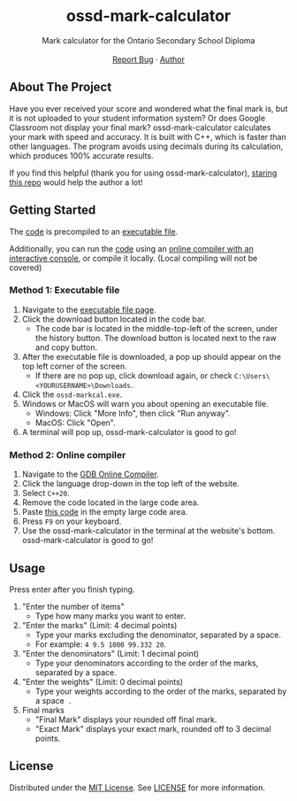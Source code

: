 <br />
<div align="center">
  <h1 align="center">ossd-mark-calculator</h3>

  <p align="center">
    Mark calculator for the Ontario Secondary School Diploma
    <br />
    <br />
    <a href="https://github.com/udontur/ossd-mark-calculator/issues?q=sort%3Aupdated-desc+is%3Aissue+is%3Aopen">Report Bug</a>
    ·
    <a href="https://github.com/udontur">Author</a>
  </p>
</div>

<!-- ABOUT THE PROJECT -->
## About The Project

Have you ever received your score and wondered what the final mark is, but it is not uploaded to your student information system? Or does Google Classroom not display your final mark? ossd-mark-calculator calculates your mark with speed and accuracy. It is built with C++, which is faster than other languages. The program avoids using decimals during its calculation, which produces 100% accurate results.  

If you find this helpful (thank you for using ossd-mark-calculator), [staring this repo](https://docs.github.com/en/get-started/exploring-projects-on-github/saving-repositories-with-stars) would help the author a lot!

## Getting Started

The [code](https://github.com/udontur/ossd-mark-calculator/blob/main/src/main.cpp) is precompiled to an [executable file](https://github.com/udontur/ossd-mark-calculator/blob/main/ossd-markcal.exe). 

Additionally, you can run the [code](https://github.com/udontur/ossd-mark-calculator/blob/main/src/main.cpp) using an [online compiler with an interactive console](https://www.onlinegdb.com/online_c_compiler), or compile it locally. (Local compiling will not be covered) 

### Method 1: Executable file

1. Navigate to the [executable file page](https://github.com/udontur/ossd-mark-calculator/blob/main/ossd-markcal.exe).
2. Click the download button located in the code bar. 
    - The code bar is located in the middle-top-left of the screen, under the history button. The download button is located next to the raw and copy button. 
3. After the executable file is downloaded, a pop up should appear on the top left corner of the screen. 
    - If there are no pop up, click download again, or check  ```C:\Users\<YOURUSERNAME>\Downloads```.
4. Click the ```ossd-markcal.exe```.
5. Windows or MacOS will warn you about opening an executable file.
    - Windows: Click "More Info", then click "Run anyway".
    - MacOS: Click "Open".
6. A terminal will pop up, ossd-mark-calculator is good to go!

### Method 2: Online compiler
1. Navigate to the [GDB Online Compiler](https://www.onlinegdb.com/).
2. Click the language drop-down in the top left of the website.
3. Select ```C++20```.
4. Remove the code located in the large code area.
5. Paste [this code](https://github.com/udontur/ossd-mark-calculator/blob/main/src/main.cpp) in the empty large code area.
6. Press ```F9``` on your keyboard.
7. Use the ossd-mark-calculator in the terminal at the website's bottom. ossd-mark-calculator is good to go!

## Usage
Press enter after you finish typing.
1. "Enter the number of items"
    - Type how many marks you want to enter.
2. "Enter the marks" (Limit: 4 decimal points)
    - Type your marks excluding the denominator, separated by a space.
    - For example: ```4 9.5 1000 99.332 20```.
3. "Enter the denominators" (Limit: 1 decimal point)
    - Type your denominators according to the order of the marks, separated by a space.
4. "Enter the weights" (Limit: 0 decimal points)
    - Type your weights according to the order of the marks, separated by a space  .  
5. Final marks
    - "Final Mark" displays your rounded off final mark.
    - "Exact Mark" displays your exact mark, rounded off to 3 decimal points.

## License

Distributed under the [MIT License](https://github.com/udontur/ossd-mark-calculator/blob/main/LICENSE). See [LICENSE](https://github.com/udontur/ossd-mark-calculator/blob/main/LICENSE) for more information.
